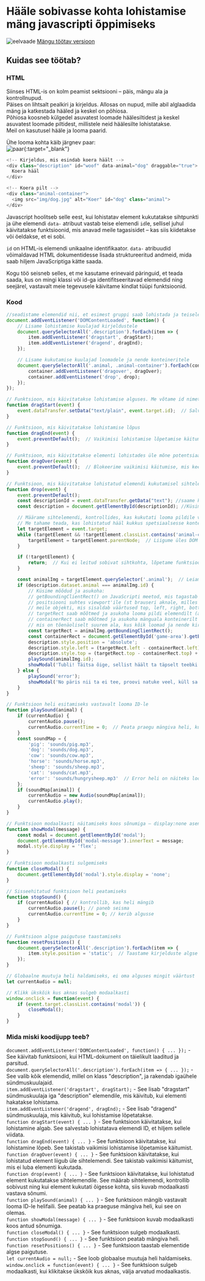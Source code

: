# Hääle sobivasse kohta lohistamise mäng javascripti õppimiseks
![eelvaade](/img/eelvaade.jpg)
[Mängu töötav versioon](https://jubejuss.github.io/arva-looma-haal/)
## Kuidas see töötab?
### HTML
Siinses HTML-is on kolm peamist sektsiooni – päis, mängu ala ja kontrollnupud.  
Päises on lihtsalt pealkiri ja kirjeldus. Allosas on nupud, mille abil alglaadida mäng ja katkestada hääled ja keskel on põhiosa.  
Põhiosa koosneb külgedel asuvatest loomade häälesiltidest ja keskel asuvatest loomade piltidest, millistele neid häälesilte lohistatakse.  
Meil on kasutusel hääle ja looma paarid.

Ühe looma kohta käib järgnev paar:  
![paar](img/paar.jpg){:target="_blank"}
```javascript
<!-- Kirjeldus, mis esindab koera häält -->
<div class="description" id="woof" data-animal="dog" draggable="true">
  Koera hääl
</div>

<!-- Koera pilt -->
<div class="animal-container">
  <img src="img/dog.jpg" alt="Koer" id="dog" class="animal">
</div>
```

Javascript hoolitseb selle eest, kui lohistatav element kukutatakse sihtpunkti ja ühe elemendi `data-` atribuut vastab teise elemendi `id`le, sellisel juhul käivitatakse funktsioonid, mis anavad meile tagasisidet – kas siis kiidetakse või öeldakse, et ei sobi.  

`id` on HTML-is elemendi unikaalne identifikaator.  `data-` atribuudid võimaldavad HTML dokumentidesse lisada struktureeritud andmeid, mida saab hiljem JavaScriptiga kätte saada. 

Kogu töö seisneb selles, et me kasutame erinevaid päringuid, et teada saada, kus on mingi klassi või id-ga identifitseeritavad elemendid ning seejärel, vastavalt meie tegevusele käivitame kindlat tüüpi funktsioonid.

### Kood
```javascript
//seadistame elemendid nii, et esimest gruppi saab lohistada ja teisele saab need esimesed nö pähe kukutada – loeme sisse kogu DOM'i, siis pärime vastavate klassidega elemendid ja lisame neile vastava seadistuse.
document.addEventListener('DOMContentLoaded', function() {
    // Lisame lohistamise kuulajad kirjeldustele
    document.querySelectorAll('.description').forEach(item => {
        item.addEventListener('dragstart', dragStart);
        item.addEventListener('dragend', dragEnd);
    });

    // Lisame kukutamise kuulajad loomadele ja nende konteineritele
    document.querySelectorAll('.animal, .animal-container').forEach(container => {
        container.addEventListener('dragover', dragOver);
        container.addEventListener('drop', drop);
    });
});

// Funktsioon, mis käivitatakse lohistamise alguses. Me võtame id nimetuse lihtsa vormindamata tekstina.
function dragStart(event) {
    event.dataTransfer.setData("text/plain", event.target.id);  // Salvestame lohistatava elemendi ID
}

// Funktsioon, mis käivitatakse lohistamise lõpus
function dragEnd(event) {
    event.preventDefault();  // Vaikimisi lohistamise lõpetamise käitumine
}

// Funktsioon, mis käivitatakse elementi lohistades üle mõne potentsiaalse sihtelemendi
function dragOver(event) {
    event.preventDefault();  // Blokeerime vaikimisi käitumise, mis keelaks kukutamise
}

// Funktsioon, mis käivitatakse lohistatud elemendi kukutamisel sihtelemendile. Prevent default lubab kukutada.
function drop(event) {
    event.preventDefault();
    const descriptionId = event.dataTransfer.getData("text"); //saame kätte dragstart ajal salvestatud andmed
    const description = document.getElementById(descriptionId); //Küsime samanimelist ID-d HTML-ist

    // Määrame sihtelemendi, kontrollides, kas kukutati looma pildile või konteinerile
    // Me tahame teada, kas lohistatud hääl kukkus spetsiaalsesse konteinerisse, mis on ette nähtud loomadele (märgitud klassiga animal-container). 
    let targetElement = event.target;
    while (targetElement && !targetElement.classList.contains('animal-container')) {
        targetElement = targetElement.parentNode;  // Liigume üles DOM puus, kuni leiame õige konteineri
    }

    if (!targetElement) {
        return;  // Kui ei leitud sobivat sihtkohta, lõpetame funktsiooni
    }

    const animalImg = targetElement.querySelector('.animal');  // Leiame looma pildi konteinerist
    if (description.dataset.animal === animalImg.id) {
        // Küsime mõõdud ja asukoha:
        // getBoundingClientRect() on JavaScripti meetod, mis tagastab elemendi suuruse ja selle 
        // positsiooni suhtes viewport'ile (st brauseri aknale, milles lehekülg on avatud). See annab
        // meile objekti, mis sisaldab väärtused top, left, right, bottom, width ja height.
        // targetRect saab mõõtmed ja asukoha looma pildi elemendilt (animalImg), mida kasutaja just valis.
        // containerRect saab mõõtmed ja asukoha mänguala konteinerilt (game-area), 
        // mis on tõenäoliselt suurem ala, kus kõik loomad ja nende kirjeldused asuvad.
        const targetRect = animalImg.getBoundingClientRect();
        const containerRect = document.getElementById('game-area').getBoundingClientRect();
        description.style.position = 'absolute';
        description.style.left = (targetRect.left - containerRect.left) + 'px';
        description.style.top = (targetRect.top - containerRect.top) + 'px';
        playSound(animalImg.id);
        showModal('Tubli! Täitsa õige, sellist häält ta täpselt teebki!');
    } else {
        playSound('error');
        showModal('No päris nii ta ei tee, proovi natuke veel, küll sa oskad');
    }
}

// Funktsioon heli esitamiseks vastavalt looma ID-le
function playSound(animal) {
    if (currentAudio) {
        currentAudio.pause();
        currentAudio.currentTime = 0;  // Peata praegu mängiva heli, kui see on olemas
    }
    const soundMap = {
        'pig': 'sounds/pig.mp3',
        'dog': 'sounds/dog.mp3',
        'cow': 'sounds/cow.mp3',
        'horse': 'sounds/horse.mp3',
        'sheep': 'sounds/sheep.mp3',
        'cat': 'sounds/cat.mp3',
        'error': 'sounds/hungrysheep.mp3'  // Error heli on näiteks loomade segaheli
    };
    if (soundMap[animal]) {
        currentAudio = new Audio(soundMap[animal]);
        currentAudio.play();
    }
}

// Funktsioon modaalkasti näitamiseks koos sõnumiga – display:none asendatakse display:flex'ga
function showModal(message) {
    const modal = document.getElementById('modal');
    document.getElementById('modal-message').innerText = message;
    modal.style.display = 'flex';
}

// Funktsioon modaalkasti sulgemiseks
function closeModal() {
    document.getElementById('modal').style.display = 'none';
}

// Sisseehitatud funktsioon heli peatamiseks
function stopSound() {
    if (currentAudio) { // kontrollib, kas heli mängib
        currentAudio.pause(); // paneb seisma
        currentAudio.currentTime = 0; // kerib algusse
    }
}

// Funktsioon algse paigutuse taastamiseks
function resetPositions() {
    document.querySelectorAll('.description').forEach(item => {
        item.style.position = 'static';  // Taastame kirjelduste algse paigutuse – position:static
    });
}

// Globaalne muutuja heli haldamiseks, ei oma alguses mingit väärtust
let currentAudio = null;

// Klikk ükskõik kus aknas sulgeb modaalkasti
window.onclick = function(event) {
    if (event.target.classList.contains('modal')) {
        closeModal();
    }
}
```
### Mida miski koodijupp teeb?
`document.addEventListener('DOMContentLoaded', function() { ... });` - See käivitab funktsiooni, kui HTML-dokument on täielikult laaditud ja parsitud.  
`document.querySelectorAll('.description').forEach(item => { ... });` - See valib kõik elemendid, millel on klass "description", ja rakendab igaühele sündmuskuulajaid.  
`item.addEventListener('dragstart', dragStart);` - See lisab "dragstart" sündmuskuulaja iga "description" elemendile, mis käivitub, kui elementi hakatakse lohistama.  
`item.addEventListener('dragend', dragEnd);` - See lisab "dragend" sündmuskuulaja, mis käivitub, kui lohistamise lõpetatakse.  
`function dragStart(event) { ... }` - See funktsioon käivitatakse, kui lohistamine algab. See salvestab lohistatava elemendi ID, et hiljem sellele viidata.  
`function dragEnd(event) { ... }` - See funktsioon käivitatakse, kui lohistamine lõpeb. See takistab vaikimisi lohistamise lõpetamise käitumist.  
`function dragOver(event) { ... }` - See funktsioon käivitatakse, kui lohistatud element liigub üle sihtelemendi. See takistab vaikimisi käitumist, mis ei luba elementi kukutada.  
`function drop(event) { ... }` - See funktsioon käivitatakse, kui lohistatud element kukutatakse sihtelemendile. See määrab sihtelemendi, kontrollib sobivust ning kui element kukutati õigesse kohta, siis kuvab modaalkasti vastava sõnumi.  
`function playSound(animal) { ... }` - See funktsioon mängib vastavalt looma ID-le helifaili. See peatab ka praeguse mängiva heli, kui see on olemas.  
`function showModal(message) { ... }` - See funktsioon kuvab modaalkasti koos antud sõnumiga.  
`function closeModal() { ... }` - See funktsioon sulgeb modaalkasti.  
`function stopSound() { ... }` - See funktsioon peatab mängiva heli.  
`function resetPositions() { ... }` - See funktsioon taastab elementide algse paigutuse.  
`let currentAudio = null;` - See loob globaalse muutuja heli haldamiseks.  
`window.onclick = function(event) { ... }` - See funktsioon sulgeb modaalkasti, kui klikitakse ükskõik kus aknas, välja arvatud modaalkastis.  
